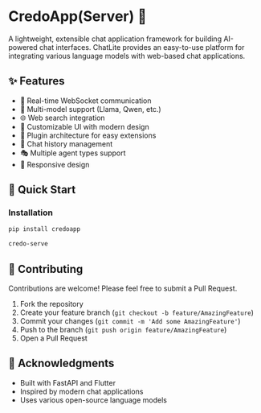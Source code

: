 # CredoApp(Server) 🤖


A lightweight, extensible chat application framework for building AI-powered chat interfaces. ChatLite provides an easy-to-use platform for integrating various language models with web-based chat applications.

## ✨ Features

- 🔄 Real-time WebSocket communication
- 🎯 Multi-model support (Llama, Qwen, etc.)
- 🌐 Web search integration
- 🎨 Customizable UI with modern design
- 🔌 Plugin architecture for easy extensions
- 💬 Chat history management
- 🎭 Multiple agent types support
- 📱 Responsive design

## 🚀 Quick Start

### Installation

```bash
pip install credoapp
```

```bash
credo-serve
```

## 🤝 Contributing

Contributions are welcome! Please feel free to submit a Pull Request.

1. Fork the repository
2. Create your feature branch (`git checkout -b feature/AmazingFeature`)
3. Commit your changes (`git commit -m 'Add some AmazingFeature'`)
4. Push to the branch (`git push origin feature/AmazingFeature`)
5. Open a Pull Request


## 🙏 Acknowledgments

- Built with FastAPI and Flutter
- Inspired by modern chat applications
- Uses various open-source language models


